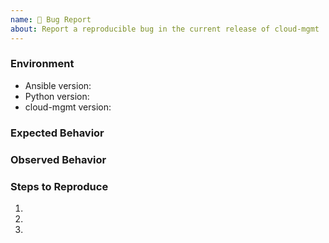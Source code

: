```yaml
---
name: 🐛 Bug Report
about: Report a reproducible bug in the current release of cloud-mgmt
---
```


### Environment
* Ansible version:  <!-- Example: 2.9.2 -->
* Python version:  <!-- Example: 3.7.7 -->
* cloud-mgmt version:  <!-- Example: 1.0.0 -->

<!-- What did you expect to happen? -->
### Expected Behavior


<!-- What happened instead? -->
### Observed Behavior

<!--
    Describe in detail the exact steps that someone else can take to reproduce
    this bug using the current release.
-->
### Steps to Reproduce
1.
2.
3.
